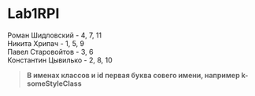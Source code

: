 # Lab1RPI

Роман Шидловский - 4, 7, 11  
Никита Хрипач - 1, 5, 9  
Павел Старовойтов - 3, 6  
Константин Цывилько - 2, 8, 10  

>**В именах классов и id первая буква совего имени, например k-someStyleClass**
